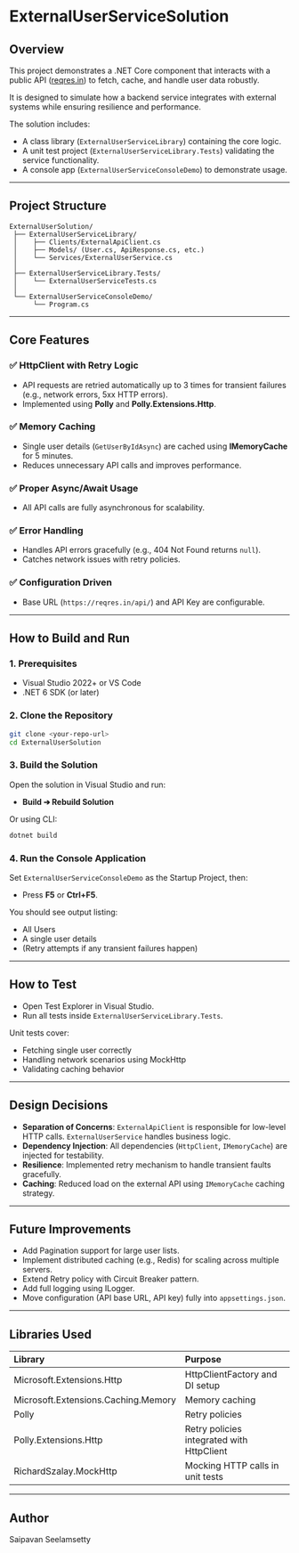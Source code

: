 # ExternalUserServiceSolution

## Overview

This project demonstrates a .NET Core component that interacts with a public API ([reqres.in](https://reqres.in)) to fetch, cache, and handle user data robustly.

It is designed to simulate how a backend service integrates with external systems while ensuring resilience and performance.

The solution includes:
- A class library (`ExternalUserServiceLibrary`) containing the core logic.
- A unit test project (`ExternalUserServiceLibrary.Tests`) validating the service functionality.
- A console app (`ExternalUserServiceConsoleDemo`) to demonstrate usage.

---

## Project Structure

```
ExternalUserSolution/
 ├── ExternalUserServiceLibrary/
 │    ├── Clients/ExternalApiClient.cs
 │    ├── Models/ (User.cs, ApiResponse.cs, etc.)
 │    └── Services/ExternalUserService.cs
 │
 ├── ExternalUserServiceLibrary.Tests/
 │    └── ExternalUserServiceTests.cs
 │
 └── ExternalUserServiceConsoleDemo/
      └── Program.cs
```

---

## Core Features

### ✅ HttpClient with Retry Logic
- API requests are retried automatically up to 3 times for transient failures (e.g., network errors, 5xx HTTP errors).
- Implemented using **Polly** and **Polly.Extensions.Http**.

### ✅ Memory Caching
- Single user details (`GetUserByIdAsync`) are cached using **IMemoryCache** for 5 minutes.
- Reduces unnecessary API calls and improves performance.

### ✅ Proper Async/Await Usage
- All API calls are fully asynchronous for scalability.

### ✅ Error Handling
- Handles API errors gracefully (e.g., 404 Not Found returns `null`).
- Catches network issues with retry policies.

### ✅ Configuration Driven
- Base URL (`https://reqres.in/api/`) and API Key are configurable.

---

## How to Build and Run

### 1. Prerequisites

- Visual Studio 2022+ or VS Code
- .NET 6 SDK (or later)

### 2. Clone the Repository

```bash
git clone <your-repo-url>
cd ExternalUserSolution
```

### 3. Build the Solution

Open the solution in Visual Studio and run:
- **Build ➔ Rebuild Solution**

Or using CLI:

```bash
dotnet build
```

### 4. Run the Console Application

Set `ExternalUserServiceConsoleDemo` as the Startup Project, then:

- Press **F5** or **Ctrl+F5**.

You should see output listing:
- All Users
- A single user details
- (Retry attempts if any transient failures happen)

---

## How to Test

- Open Test Explorer in Visual Studio.
- Run all tests inside `ExternalUserServiceLibrary.Tests`.

Unit tests cover:
- Fetching single user correctly
- Handling network scenarios using MockHttp
- Validating caching behavior

---

## Design Decisions

- **Separation of Concerns**: `ExternalApiClient` is responsible for low-level HTTP calls. `ExternalUserService` handles business logic.
- **Dependency Injection**: All dependencies (`HttpClient`, `IMemoryCache`) are injected for testability.
- **Resilience**: Implemented retry mechanism to handle transient faults gracefully.
- **Caching**: Reduced load on the external API using `IMemoryCache` caching strategy.

---

## Future Improvements

- Add Pagination support for large user lists.
- Implement distributed caching (e.g., Redis) for scaling across multiple servers.
- Extend Retry policy with Circuit Breaker pattern.
- Add full logging using ILogger.
- Move configuration (API base URL, API key) fully into `appsettings.json`.

---

## Libraries Used

| Library | Purpose |
|:---|:---|
| Microsoft.Extensions.Http | HttpClientFactory and DI setup |
| Microsoft.Extensions.Caching.Memory | Memory caching |
| Polly | Retry policies |
| Polly.Extensions.Http | Retry policies integrated with HttpClient |
| RichardSzalay.MockHttp | Mocking HTTP calls in unit tests |

---

## Author

Saipavan Seelamsetty

